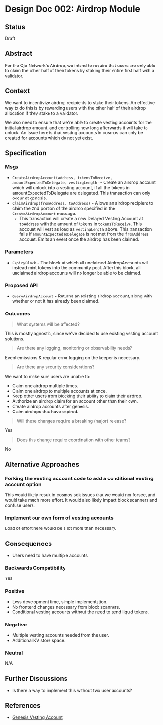 # Design Doc 002: Airdrop Module

## Status

Draft

## Abstract

For the Ojo Network's Airdrop, we intend to require that users are only able to claim the other half of their tokens by staking their entire first half with a validator.

## Context

We want to incentivize airdrop recipients to stake their tokens. An effective way to do this is by rewarding users with the other half of their airdrop allocation if they stake to a validator.

We also need to ensure that we're able to create vesting accounts for the initial airdrop amount, and controlling how long afterwards it will take to unlock. An issue here is that vesting accounts in cosmos can only be created for accounts which do not yet exist.

## Specification

### Msgs

- `CreateAirdropAccount(address, tokensToReceive, amountExpectedToDelegate, vestingLength)` - Create an airdrop account which will unlock into a vesting account, if all the tokens in amountExpectedToDelegate are delegated. This transaction can only occur at genesis.
- `ClaimAirdrop(fromAddress, toAddress)` - Allows an airdrop recipient to claim the 2nd portion of the airdrop specified in the `CreateAirdropAccount` message.
  - This transaction will create a new Delayed Vesting Account at `toAddress` with the amount of tokens in `tokensToReceive`. This account will vest as long as `vestingLength` above. This transaction fails if `amountExpectedToDelegate` is not met from the `fromAddress` account. Emits an event once the airdrop has been claimed.

### Parameters

- `ExpiryBlock` - The block at which all unclaimed AirdropAccounts will instead mint tokens into the community pool. After this block, all unclaimed airdrop accounts will no longer be able to be claimed.

### Proposed API

- `QueryAirdropAccount` - Returns an existing airdrop account, along with whether or not it has already been claimed.

### Outcomes

> What systems will be affected?

This is mostly agnostic, since we've decided to use existing vesting account solutions.

> Are there any logging, monitoring or observability needs?

Event emissions & regular error logging on the keeper is necessary.

> Are there any security considerations?

We want to make sure users are unable to:
* Claim one airdrop multiple times.
* Claim one airdrop to multiple accounts at once.
* Keep other users from blocking their ability to claim their airdrop.
* Authorize an airdrop claim for an account other than their own.
* Create airdrop accounts after genesis.
* Claim airdrops that have expired.

> Will these changes require a breaking (major) release?

Yes

> Does this change require coordination with other teams?

No

## Alternative Approaches

### Forking the vesting account code to add a conditional vesting account option

This would likely result in cosmos sdk issues that we would not forsee, and would take much more effort. It would also likely impact block scanners and confuse users.

### Implement our own form of vesting accounts

Load of effort here would be a lot more than necessary.

## Consequences

- Users need to have multiple accounts

### Backwards Compatibility

Yes

### Positive

- Less development time, simple implementation.
- No frontend changes necessary from block scanners.
- Conditional vesting accounts without the need to send liquid tokens.

### Negative

- Multiple vesting accounts needed from the user.
- Additional KV store space.

### Neutral

N/A

## Further Discussions

- Is there a way to implement this without two user accounts?

## References

- [Genesis Vesting Account](https://docs.cosmos.network/v0.45/modules/auth/05_vesting.html#genesis-initialization)
